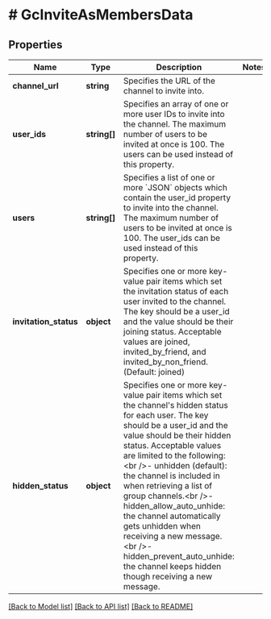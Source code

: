 # # GcInviteAsMembersData

## Properties

Name | Type | Description | Notes
------------ | ------------- | ------------- | -------------
**channel_url** | **string** | Specifies the URL of the channel to invite into. |
**user_ids** | **string[]** | Specifies an array of one or more user IDs to invite into the channel. The maximum number of users to be invited at once is 100. The users can be used instead of this property. |
**users** | **string[]** | Specifies a list of one or more &#x60;JSON&#x60; objects which contain the user_id property to invite into the channel. The maximum number of users to be invited at once is 100. The user_ids can be used instead of this property. |
**invitation_status** | **object** | Specifies one or more key-value pair items which set the invitation status of each user invited to the channel. The key should be a user_id and the value should be their joining status. Acceptable values are joined, invited_by_friend, and invited_by_non_friend. (Default: joined) |
**hidden_status** | **object** | Specifies one or more key-value pair items which set the channel&#39;s hidden status for each user. The key should be a user_id and the value should be their hidden status. Acceptable values are limited to the following:&lt;br /&gt;- unhidden (default): the channel is included in when retrieving a list of group channels.&lt;br /&gt;- hidden_allow_auto_unhide: the channel automatically gets unhidden when receiving a new message.&lt;br /&gt;- hidden_prevent_auto_unhide: the channel keeps hidden though receiving a new message. |

[[Back to Model list]](../../README.md#models) [[Back to API list]](../../README.md#endpoints) [[Back to README]](../../README.md)
